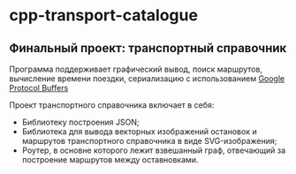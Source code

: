# cpp-transport-catalogue
## Финальный проект: транспортный справочник

Программа поддерживает графический вывод, поиск маршрутов, вычисление времени поездки, сериализацию с использованием [Google Protocol Buffers](https://protobuf.dev)

Проект транспортного справочника включает в себя:
- Библиотеку построения JSON;
- Библиотека для вывода векторных изображений остановок и маршрутов транспортного справочника в виде SVG-изображения;
- Роутер, в основне которого лежит взвешанный граф, отвечающий за построение маршрутов между оставновками.
